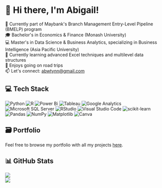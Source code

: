 <!-- Level 1: Simple bio and stats -->

# 👋 Hi there, I'm Abigail!
🐯 Currently part of Maybank's Branch Management Entry-Level Pipeline (BMELP) program<br/>
🎓 Bachelor's in Economics & Finance (Monash University)<br/>
💻 Master's in Data Science & Business Analytics, specializing in Business Intelligence (Asia Pacific University)<br/>
🌱 Currently learning advanced Excel techniques and multilevel data structures<br/>
🚗 Enjoys going on road trips<br/>
📫 Let's connect: abwtynn@gmail.com<br/>

## 💻 Tech Stack
<!-- Badges from https://github.com/Ileriayo/markdown-badges -->
![Python](https://img.shields.io/badge/python-3670A0?style=for-the-badge&logo=python&logoColor=ffdd54)
![R](https://img.shields.io/badge/r-%23276DC3.svg?style=for-the-badge&logo=r&logoColor=white)
![Power Bi](https://img.shields.io/badge/power_bi-F2C811?style=for-the-badge&logo=powerbi&logoColor=black)
![Tableau](https://img.shields.io/badge/Tableau-E97627?style=for-the-badge&logo=Tableau&logoColor=white)
![Google Analytics](https://img.shields.io/badge/Google%20Analytics-E37400?style=for-the-badge&logo=google%20analytics&logoColor=white)
![Microsoft SQL Server](https://img.shields.io/badge/Microsoft%20SQL%20Server-CC2927?style=for-the-badge&logo=microsoft%20sql%20server&logoColor=white)
![RStudio](https://img.shields.io/badge/RStudio-4285F4?style=for-the-badge&logo=rstudio&logoColor=white)
![Visual Studio Code](https://img.shields.io/badge/Visual%20Studio%20Code-0078d7.svg?style=for-the-badge&logo=visual-studio-code&logoColor=white)
![scikit-learn](https://img.shields.io/badge/scikit--learn-%23F7931E.svg?style=for-the-badge&logo=scikit-learn&logoColor=white)
![Pandas](https://img.shields.io/badge/pandas-%23150458.svg?style=for-the-badge&logo=pandas&logoColor=white)
![NumPy](https://img.shields.io/badge/numpy-%23013243.svg?style=for-the-badge&logo=numpy&logoColor=white)
![Matplotlib](https://img.shields.io/badge/Matplotlib-%23ffffff.svg?style=for-the-badge&logo=Matplotlib&logoColor=black)
![Canva](https://img.shields.io/badge/Canva-%2300C4CC.svg?style=for-the-badge&logo=Canva&logoColor=white)

## 🗃️ Portfolio
Feel free to browse my portfolio with all my projects [here](https://github.com/Weetynn/Portfolio.git). 

## 📊 GitHub Stats

![](https://github-readme-stats.vercel.app/api?username=abigailwee&theme=radical&hide_border=false&include_all_commits=true&count_private=true)<br/>
![](https://github-profile-trophy.vercel.app/?username=abigailwee&theme=radical&no-frame=false&no-bg=true&margin-w=4)



<!---
Weetynn/Weetynn is a ✨ special ✨ repository because its `README.md` (this file) appears on your GitHub profile.
You can click the Preview link to take a look at your changes.
--->
